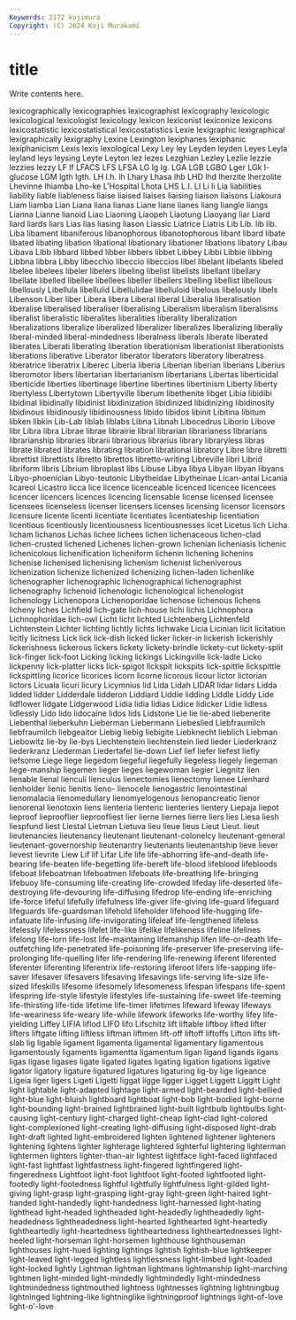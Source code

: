 ```yaml
---
Keywords: 2172 kojimura
Copyright: (C) 2024 Koji Murakami
---
```


# title

Write contents here.



lexicographically lexicographies lexicographist lexicography lexicologic lexicological lexicologist lexicology
lexicon lexiconist lexiconize lexicons lexicostatistic lexicostatistical lexicostatistics Lexie lexigraphic lexigraphical
lexigraphically lexigraphy Lexine Lexington lexiphanes lexiphanic lexiphanicism Lexis lexis lexological
Lexy Ley ley Leyden leyden Leyes Leyla leyland leys leysing
Leyte Leyton lez lezes Lezghian Lezley Lezlie lezzie lezzies lezzy
LF lf LFACS LFS LFSA LG lg lg. LGA LGB
LGBO Lger LGk l-glucose LGM lgth lgth. LH l.h. lh
Lhary Lhasa lhb LHD lhd lherzite lherzolite Lhevinne lhiamba Lho-ke
L'Hospital Lhota LHS L.I. LI Li li Lia liabilities liability
liable liableness liaise liaised liaises liaising liaison liaisons Liakoura Liam
liamba Lian Liana liana lianas Liane liane lianes liang liangle
liangs Lianna Lianne lianoid Liao Liaoning Liaopeh Liaotung Liaoyang liar
Liard liard liards liars Lias lias liasing liason Liassic Liatrice
Liatris Lib Lib. lib lib. Liba libament libaniferous libanophorous libanotophorous
libant libard libate libated libating libation libational libationary libationer libations
libatory Libau Libava Libb libbard libbed libber libbers libbet Libbey
Libbi Libbie libbing Libbna libbra Libby libecchio libeccio libeccios libel
libelant libelants libeled libelee libelees libeler libelers libeling libelist libelists
libellant libellary libellate libelled libellee libellees libeller libellers libelling libellist
libellous libellously Libellula libellulid Libellulidae libelluloid libelous libelously libels Libenson
Liber liber Libera libera Liberal liberal Liberalia liberalisation liberalise liberalised
liberaliser liberalising Liberalism liberalism liberalisms liberalist liberalistic liberalites liberalities liberality
liberalization liberalizations liberalize liberalized liberalizer liberalizes liberalizing liberally liberal-minded liberal-mindedness
liberalness liberals liberate liberated liberates Liberati liberating liberation liberationism liberationist
liberationists liberations liberative Liberator liberator liberators liberatory liberatress liberatrice liberatrix
Liberec Liberia liberia Liberian liberian liberians Liberius liberomotor libers libertarian
libertarianism libertarians Libertas liberticidal liberticide liberties libertinage libertine libertines libertinism
Liberty liberty libertyless Libertytown Libertyville liberum libethenite libget Libia libidibi
libidinal libidinally libidinist libidinization libidinized libidinizing libidinosity libidinous libidinously libidinousness
libido libidos libinit Libitina libitum libken libkin Lib-Lab liblab liblabs
Libna Libnah Libocedrus Liborio Libove libr Libra libra Librae librae
librairie libral librarian librarianess librarians librarianship libraries librarii librarious librarius
library libraryless libras librate librated librates librating libration librational libratory
Libre libre libretti librettist librettists libretto librettos libretto-writing Libreville libri
Librid libriform libris Librium libroplast libs Libuse Libya libya Libyan
libyan libyans Libyo-phoenician Libyo-teutonic Libytheidae Libytheinae Lican-antai Licania licareol Licastro
licca lice licence licenceable licenced licencee licencees licencer licencers licences
licencing licensable license licensed licensee licensees licenseless licenser licensers licenses
licensing licensor licensors licensure licente licenti licentiate licentiates licentiateship licentiation
licentious licentiously licentiousness licentiousnesses licet Licetus lich Licha licham lichanos
Lichas lichee lichees lichen lichenaceous lichen-clad lichen-crusted lichened Lichenes lichen-grown
lichenian licheniasis lichenic lichenicolous lichenification licheniform lichenin lichening lichenins lichenise
lichenised lichenising lichenism lichenist lichenivorous lichenization lichenize lichenized lichenizing lichen-laden
lichenlike lichenographer lichenographic lichenographical lichenographist lichenography lichenoid lichenologic lichenological lichenologist
lichenology Lichenopora Lichenoporidae lichenose lichenous lichens licheny liches Lichfield lich-gate
lich-house lichi lichis Lichnophora Lichnophoridae lich-owl Licht licht lichted Lichtenberg
Lichtenfeld Lichtenstein Lichter lichting lichtly lichts lichwake Licia Licinian licit
licitation licitly licitness Lick lick lick-dish licked licker licker-in lickerish
lickerishly lickerishness lickerous lickers lickety lickety-brindle lickety-cut lickety-split lick-finger lick-foot
Licking licking lickings Lickingville lick-ladle Licko lickpenny lick-platter licks lick-spigot
lickspit lickspits lick-spittle lickspittle lickspittling licorice licorices licorn licorne licorous
licour lictor lictorian lictors Licuala licuri licury Licymnius lid Lida
Lidah LIDAR lidar lidars Lidda lidded lidder Lidderdale lidderon Liddiard
Liddie lidding Liddle Liddy Lide lidflower lidgate Lidgerwood Lidia lidia
lidias Lidice lidicker Lidie lidless lidlessly Lido lido lidocaine lidos
lids Lidstone Lie lie lie-abed liebenerite Liebenthal lieberkuhn Lieberman Liebermann
Liebeslied Liebfraumilch liebfraumilch liebgeaitor Liebig liebig liebigite Liebknecht lieblich Liebman
Liebowitz lie-by lie-bys Liechtenstein liechtenstein lied lieder Liederkranz liederkranz Liederman
Liedertafel lie-down Lief lief liefer liefest liefly liefsome Liege liege
liegedom liegeful liegefully liegeless liegely liegeman liege-manship liegemen lieger lieges
liegewoman liegier Liegnitz lien lienable lienal lienculi lienculus lienectomies lienectomy
lienee Lienhard lienholder lienic lienitis lieno- lienocele lienogastric lienointestinal lienomalacia
lienomedullary lienomyelogenous lienopancreatic lienor lienorenal lienotoxin liens lienteria lienteric lienteries
lientery Liepaja liepot lieproof lieprooflier lieproofliest lier lierne liernes lierre
liers lies Liesa liesh liespfund liest Liestal Lietman Lietuva lieu
lieue lieus Lieut Lieut. lieut lieutenancies lieutenancy lieutenant lieutenant-colonelcy lieutenant-general
lieutenant-governorship lieutenantry lieutenants lieutenantship lieve liever lievest lievrite Liew Lif
lif Lifar Life life life-abhorring life-and-death life-bearing life-beaten life-begetting life-bereft
life-blood lifeblood lifebloods lifeboat lifeboatman lifeboatmen lifeboats life-breathing life-bringing lifebuoy
life-consuming life-creating life-crowded lifeday life-deserted life-destroying life-devouring life-diffusing lifedrop life-ending
life-enriching life-force lifeful lifefully lifefulness life-giver life-giving life-guard lifeguard lifeguards
life-guardsman lifehold lifeholder lifehood life-hugging life-infatuate life-infusing life-invigorating lifeleaf life-lengthened
lifeless lifelessly lifelessness lifelet life-like lifelike lifelikeness lifeline lifelines lifelong
life-lorn life-lost life-maintaining lifemanship lifen life-or-death life-outfetching life-penetrated life-poisoning life-preserver
life-preserving life-prolonging life-quelling lifer life-rendering life-renewing liferent liferented liferenter liferenting
liferentrix life-restoring liferoot lifers life-sapping life-saver lifesaver lifesavers lifesaving lifesavings
life-serving life-size life-sized lifeskills lifesome lifesomely lifesomeness lifespan lifespans life-spent
lifespring life-style lifestyle lifestyles life-sustaining life-sweet life-teeming life-thirsting life-tide lifetime
life-timer lifetimes lifeward lifeway lifeways life-weariness life-weary life-while lifework lifeworks
life-worthy lifey life-yielding Liffey LIFIA liflod LIFO lifo Lifschitz lift
liftable liftboy lifted lifter lifters liftgate lifting liftless liftman liftmen
lift-off liftoff liftoffs Lifton lifts lift-slab lig ligable ligament ligamenta
ligamental ligamentary ligamentous ligamentously ligaments ligamentta ligamentum ligan ligand ligands
ligans ligas ligase ligases ligate ligated ligates ligating ligation ligations
ligative ligator ligatory ligature ligatured ligatures ligaturing lig-by lige ligeance
Ligeia liger ligers Ligeti Ligetti liggat ligge ligger Ligget Liggett
Liggitt Light light lightable light-adapted lightage light-armed light-bearded light-bellied light-blue
light-bluish lightboard lightboat light-bob light-bodied light-borne light-bounding light-brained lightbrained light-built
lightbulb lightbulbs light-causing light-century light-charged light-cheap light-clad light-colored light-complexioned light-creating
light-diffusing light-disposed light-drab light-draft lighted light-embroidered lighten lightened lightener lighteners
lightening lightens lighter lighterage lightered lighterful lightering lighterman lightermen lighters
lighter-than-air lightest lightface light-faced lightfaced light-fast lightfast lightfastness light-fingered lightfingered
light-fingeredness Lightfoot light-foot lightfoot light-footed lightfooted light-footedly light-footedness lightful lightfully
lightfulness light-gilded light-giving light-grasp light-grasping light-gray light-green light-haired light-handed light-handedly
light-handedness light-harnessed light-hating lighthead light-headed lightheaded light-headedly lightheadedly light-headedness lightheadedness
light-hearted lighthearted light-heartedly lightheartedly light-heartedness lightheartedness lightheartednesses light-heeled light-horseman light-horsemen
lighthouse lighthouseman lighthouses light-hued lighting lightings lightish lightish-blue lightkeeper light-leaved
light-legged lightless lightlessness light-limbed light-loaded light-locked lightly Lightman lightman lightmans
lightmanship light-marching lightmen light-minded light-mindedly lightmindedly light-mindedness lightmindedness lightmouthed lightness
lightnesses lightning lightningbug lightninged lightning-like lightninglike lightningproof lightnings light-of-love light-o'-love
